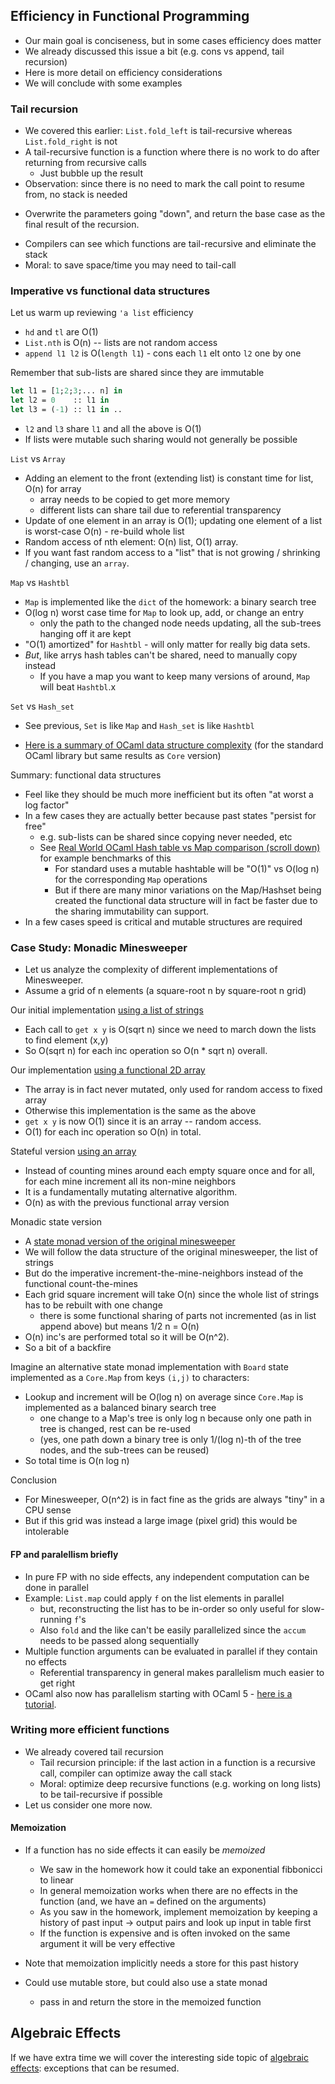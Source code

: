 ## Efficiency in Functional Programming

* Our main goal is conciseness, but in some cases efficiency does matter
* We already discussed this issue a bit (e.g. cons vs append, tail recursion)
* Here is more detail on efficiency considerations
* We will conclude with some examples

### Tail recursion

* We covered this earlier: `List.fold_left` is tail-recursive whereas `List.fold_right` is not
* A tail-recursive function is a function where there is no work to do after returning from recursive calls
  - Just bubble up the result
* Observation: since there is no need to mark the call point to resume from, no stack is needed
 - Overwrite the parameters going "down", and return the base case as the final result of the recursion.
* Compilers can see which functions are tail-recursive and eliminate the stack
* Moral: to save space/time you may need to tail-call

### Imperative vs functional data structures

Let us warm up reviewing `'a list` efficiency

* `hd` and `tl` are O(1)
* `List.nth` is O(n) -- lists are not random access
* `append l1 l2` is O(`length l1`) - cons each `l1` elt onto `l2` one by one

Remember that sub-lists are shared since they are immutable

```ocaml
let l1 = [1;2;3;... n] in
let l2 = 0    :: l1 in
let l3 = (-1) :: l1 in ..
```

* `l2` and `l3` share `l1` and all the above is O(1)
* If lists were mutable such sharing would not generally be possible

`List` vs `Array`
 * Adding an element to the front (extending list) is constant time for list, O(n) for array 
   - array needs to be copied to get more memory
   - different lists can share tail due to referential transparency
 * Update of one element in an array is O(1); updating one element of a list is worst-case O(n) - re-build whole list
 * Random access of nth element: O(n) list, O(1) array.
 * If you want fast random access to a "list" that is not growing / shrinking / changing, use an `array`.

`Map` vs `Hashtbl`
 * `Map` is implemented like the `dict` of the homework: a binary search tree
 * O(log n) worst case time for `Map` to look up, add, or change an entry
   - only the path to the changed node needs updating, all the sub-trees hanging off it are kept
 * "O(1) amortized" for `Hashtbl` - will only matter for really big data sets.
 * *But*, like arrys hash tables can't be shared, need to manually copy instead
   - If you have a map you want to keep many versions of around, `Map` will beat `Hashtbl`.x

`Set` vs `Hash_set`
* See previous, `Set` is like `Map` and `Hash_set` is like `Hashtbl`

* [Here is a summary of OCaml data structure complexity](https://ocaml.org/learn/tutorials/comparison_of_standard_containers.html) (for the standard OCaml library but same results as `Core` version)

Summary: functional data structures
  - Feel like they should be much more inefficient but its often "at worst a log factor"
  - In a few cases they are actually better because past states "persist for free"
    - e.g. sub-lists can be shared since copying never needed, etc
    - See [Real World OCaml Hash table vs Map comparison (scroll down)](https://dev.realworldocaml.org/maps-and-hashtables.html#time-complexity-of-hash-tables) for example benchmarks of this
        - For standard uses a mutable hashtable will be "O(1)" vs O(log n) for the corresponding `Map` operations
        - But if there are many minor variations on the Map/Hashset being created the functional data structure will in fact be faster due to the sharing immutability can support.
  - In a few cases speed is critical and mutable structures are required


### Case Study: Monadic Minesweeper

* Let us analyze the complexity of different implementations of Minesweeper.
* Assume a grid of n elements (a square-root n by square-root n grid)


Our initial implementation  [using a list of strings](../examples/minesweeper/src/minesweeper.ml)
* Each call to `get x y` is O(sqrt n) since we need to march down the lists to find element (x,y)
* So O(sqrt n) for each inc operation so O(n * sqrt n) overall.

Our implementation  [using a functional 2D array](../examples/minesweeper/src/mine_array.ml)
* The array is in fact never mutated, only used for random access to fixed array
* Otherwise this implementation is the same as the above
* `get x y` is now O(1) since it is an array -- random access.
* O(1) for each inc operation so O(n) in total.

Stateful version [using an array](../examples/minesweeper/src/mine_mutate.ml)
* Instead of counting mines around each empty square once and for all, for each mine increment all its non-mine neighbors
* It is a fundamentally mutating alternative algorithm.
* O(n) as with the previous functional array version

Monadic state version 
* A  [state monad version of the original minesweeper](../examples/minesweeper/src/mine_monadic.ml)
* We will follow the data structure of the original minesweeper, the list of strings
* But do the imperative increment-the-mine-neighbors instead of the functional count-the-mines
* Each grid square increment will take O(n) since the whole list of strings has to be rebuilt with one change
  - there is some functional sharing of parts not incremented (as in list append above) but means 1/2 n = O(n)
* O(n) inc's are performed total so it will be O(n^2).
* So a bit of a backfire

Imagine an alternative state monad implementation with `Board` state implemented as a `Core.Map` from keys `(i,j)` to characters:
* Lookup and increment will be O(log n) on average since `Core.Map` is implemented as a balanced binary search tree
    - one change to a Map's tree is only log n because only one path in tree is changed, rest can be re-used
    - (yes, one path down a binary tree is only 1/(log n)-th of the tree nodes, and the sub-trees can be reused)
* So total time is O(n log n)

Conclusion
* For Minesweeper, O(n^2) is in fact fine as the grids are always "tiny" in a CPU sense
* But if this grid was instead a large image (pixel grid) this would be intolerable

#### FP and paralellism briefly

* In pure FP with no side effects, any independent computation can be done in parallel
* Example: `List.map` could apply `f` on the list elements in parallel
  - but, reconstructing the list has to be in-order so only useful for slow-running `f`'s
  - Also `fold` and the like can't be easily parallelized since the `accum` needs to be passed along sequentially
* Multiple function arguments can be evaluated in parallel if they contain no effects
  - Referential transparency in general makes parallelism much easier to get right
* OCaml also now has parallelism starting with OCaml 5 - [here is a tutorial](https://github.com/ocaml-multicore/parallel-programming-in-multicore-ocaml).


### Writing more efficient functions

* We already covered tail recursion
  - Tail recursion principle: if the last action in a function is a recursive call, compiler can optimize away the call stack
  - Moral: optimize deep recursive functions (e.g. working on long lists) to be tail-recursive if possible
* Let us consider one more now.

#### Memoization

* If a function has no side effects it can easily be *memoized*
   - We saw in the homework how it could take an exponential fibbonicci to linear
   - In general memoization works when there are no effects in the function (and, we have an `=` defined on the arguments)
   - As you saw in the homework, implement memoization by keeping a history of past input -> output pairs and look up input in table first
   - If the function is expensive and is often invoked on the same argument it will be very effective

* Note that memoization implicitly needs a store for this past history
* Could use mutable store, but could also use a state monad
  - pass in and return the store in the memoized function


## Algebraic Effects

If we have extra time we will cover the interesting side topic of [algebraic effects](algebraic_effects.ml): exceptions that can be resumed.
